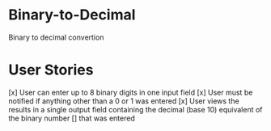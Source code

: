 # Binary-to-Decimal
Binary to decimal convertion

# User Stories
 [x] User can enter up to 8 binary digits in one input field
 [x] User must be notified if anything other than a 0 or 1 was entered
 [x] User views the results in a single output field containing the decimal (base 10) equivalent of the binary number [] that was entered

